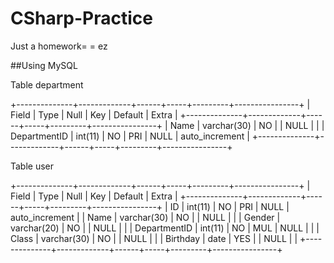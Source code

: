 # CSharp-Practice
Just a homework= = ez

##Using MySQL

Table department

+--------------+-------------+------+-----+---------+----------------+
| Field        | Type        | Null | Key | Default | Extra          |
+--------------+-------------+------+-----+---------+----------------+
| Name         | varchar(30) | NO   |     | NULL    |                |
| DepartmentID | int(11)     | NO   | PRI | NULL    | auto_increment |
+--------------+-------------+------+-----+---------+----------------+

Table user

+--------------+-------------+------+-----+---------+----------------+
| Field        | Type        | Null | Key | Default | Extra          |
+--------------+-------------+------+-----+---------+----------------+
| ID           | int(11)     | NO   | PRI | NULL    | auto_increment |
| Name         | varchar(30) | NO   |     | NULL    |                |
| Gender       | varchar(20) | NO   |     | NULL    |                |
| DepartmentID | int(11)     | NO   | MUL | NULL    |                |
| Class        | varchar(30) | NO   |     | NULL    |                |
| Birthday     | date        | YES  |     | NULL    |                |
+--------------+-------------+------+-----+---------+----------------+
